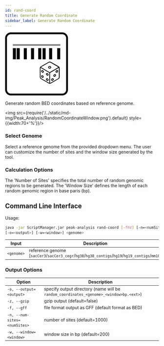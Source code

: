 ```yaml
---
id: rand-coord
title: Generate Random Coordinate
sidebar_label: Generate Random Coordinate
---
```


![rand-coord](/../static/icons/Peak_Analysis/RandomCoordinate_square.svg)

Generate random BED coordinates based on reference genome.

<img src={require('/../static/md-img/Peak_Analysis/RandomCoordinateWindow.png').default} style={{width:70+'%'}}/>

### Select Genome
Select a reference genome from the provided dropdown menu. The user can customize the number of sites and the window size generated by the tool.

### Calculation Options 
The 'Number of Sites' specifies the total number of random genomic regions to be generated. The 'Window Size' defines the length of each random genomic region in base paris (bp).


## Command Line Interface

Usage:
```bash
java -jar ScriptManager.jar peak-analysis rand-coord [-fhV] [-n=<numSites>]
[-o=<output>] [-w=<window>] <genome>
```

| Input | Description |
| ------ | ----------- |
| `<genome>` | reference genome [`sacCer3`/`sacCer3_cegr`/`hg38`/`hg38_contigs`/`hg19`/`hg19_contigs`/`mm10`] |


### Output Options

| Option | Description |
| ------ | ----------- |
| `-o, --output=<output>` | specify output directory (name will be `random_coordinates_<genome>_<window>bp.<ext>`) |
| `-z, --gzip`            | gzip output (default=false) |
| `-f, --gff` | file format output as GFF (default format as BED) |
| `-n, --num-sites=<numSites>` | number of sites (default=1000) |
| `-w, --window=<window>` | window size in bp (default=200) |